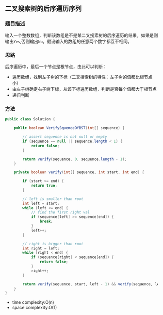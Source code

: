 ## 二叉搜索树的后序遍历序列

### 题目描述

输入一个整数数组，判断该数组是不是某二叉搜索树的后序遍历的结果。如果是则输出`Yes`,否则输出`No`。假设输入的数组的任意两个数字都互不相同。

### 思路

后序遍历中，最后一个节点是根节点，由此可以判断：

- 遍历数组，找到左子树的下标（二叉搜索树的特性：左子树的值都比根节点小）
- 由左子树确定右子树下标，从该下标遍历数组，判断是否每个值都大于根节点
- 递归判断

### 方法

```java
public class Solution {

    public boolean VerifySquenceOfBST(int[] sequence) {

        // assert sequence is not null or empty
        if (sequence == null || sequence.length < 1) {
            return false;
        }

        return verify(sequence, 0, sequence.length - 1);
    }

    private boolean verify(int[] sequence, int start, int end) {

        if (start >= end) {
            return true;
        }

        // left is smaller than root
        int left = start;
        while (left <= end) {
            // find the first right val
            if (sequence[left] >= sequence[end]) {
                break;
            }
            left++;
        }

        // right is bigger than root
        int right = left;
        while (right < end) {
            if (sequence[right] < sequence[end]) {
                return false;
            }
            right++;
        }

        return verify(sequence, start, left - 1) && verify(sequence, left, end - 1);
    }
}
```

- time complexity:O(n)
- space complexity:O(1)
